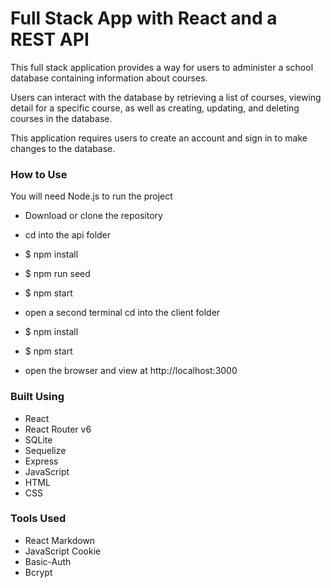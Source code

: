 # Full Stack App with React and a REST API

This full stack application provides a way for users to administer a school database containing information about courses.

Users can interact with the database by retrieving a list of courses, viewing detail for a specific course, as well as creating, updating, and deleting courses in the database.

This application requires users to create an account and sign in to make changes to the database.

### How to Use

You will need Node.js to run the project

- Download or clone the repository
- cd into the api folder
- $ npm install
- $ npm run seed
- $ npm start

- open a second terminal cd into the client folder
- $ npm install
- $ npm start

- open the browser and view at http://localhost:3000

### Built Using

- React
- React Router v6
- SQLite
- Sequelize
- Express
- JavaScript
- HTML
- CSS

### Tools Used

- React Markdown
- JavaScript Cookie
- Basic-Auth
- Bcrypt
